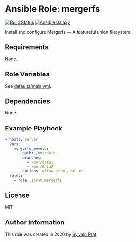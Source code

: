 Ansible Role: mergerfs
======================

[![Build Status][build_badge]][build_link]
[![Ansible Galaxy][galaxy_badge]][galaxy_link]

Install and configure Mergerfs — A featureful union filesystem.

Requirements
------------

None.

Role Variables
--------------

See [defaults/main.yml](defaults/main.yml).

Dependencies
------------

None.

Example Playbook
----------------

```yaml
- hosts: server
  vars:
    mergerfs_mounts:
      - path: /mnt/data
        branches:
          - /mnt/data1
          - /mnt/data2
        options: allow_other,use_ino
  roles:
    - role: sprat.mergerfs
```

License
-------

MIT

Author Information
------------------

This role was created in 2020 by [Sylvain Prat](https://github.com/sprat).


[build_badge]:  https://img.shields.io/github/workflow/status/sprat/ansible-role-mergerfs/CI
[build_link]:   https://github.com/sprat/ansible-role-mergerfs/actions?query=workflow:CI
[galaxy_badge]: https://img.shields.io/ansible/role/47517
[galaxy_link]:  https://galaxy.ansible.com/sprat/mergerfs
